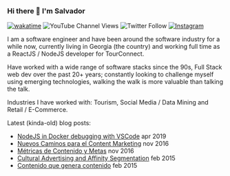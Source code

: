 ### Hi there 👋 I'm Salvador

[![wakatime](https://wakatime.com/badge/user/7b655bb4-43bf-4172-af0a-1f7bdfd2c285.svg)](https://wakatime.com/@7b655bb4-43bf-4172-af0a-1f7bdfd2c285) ![YouTube Channel Views](https://img.shields.io/youtube/channel/views/UCHh1XFiGFxLWFbQhYtivPQQ?style=social) ![Twitter Follow](https://img.shields.io/twitter/follow/SalvadorAceves?style=social) [![Instagram](https://img.shields.io/badge/Instagram-%23E4405F.svg?style=for-the-badge&logo=Instagram&logoColor=white)](https://www.instagram.com/xalakox/)

I am a software engineer and have been around the software industry for a while now, currently living in Georgia (the country) and working full time as a ReactJS / NodeJS developer for TourConnect.

Have worked with a wide range of software stacks since the 90s, Full Stack web dev over the past 20+ years; constantly looking to challenge myself using emerging technologies, walking the walk is more valuable than talking the talk.

Industries I have worked with: Tourism, Social Media / Data Mining and Retail / E-Commerce.

Latest (kinda-old) blog posts:
- [NodeJS in Docker debugging with VSCode](https://salvador.aceves.mx/nodejs-debug-docker-vscode/) apr 2019
- [Nuevos Caminos para el Content Marketing](https://salvador.aceves.mx/nuevos-caminos-para-el-content-marketing/) nov 2016
- [Métricas de Contenido y Metas](https://salvador.aceves.mx/metricas-de-contenido-y-metas/) nov 2016
- [Cultural Advertising and Affinity Segmentation](https://salvador.aceves.mx/cultural-advertising-and-affinity-segmentation/) feb 2015
- [Contenido que genera contenido](https://salvador.aceves.mx/contenido-que-genera-contenido/) feb 2015
